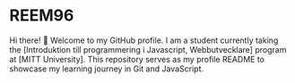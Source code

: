 # REEM96
Hi there! 👋 Welcome to my GitHub profile.
I am a student currently taking the [Introduktion till programmering i Javascript, Webbutvecklare] program at [MITT University].
This repository serves as my profile README to showcase my learning journey in Git and JavaScript.
